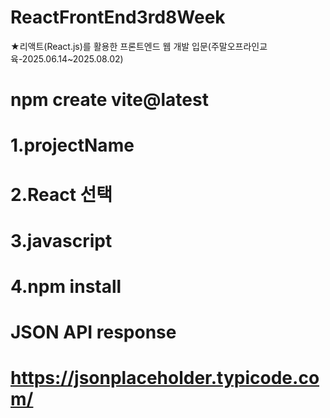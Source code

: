 # ReactFrontEnd3rd8Week
★리액트(React.js)를 활용한 프론트엔드 웹 개발 입문(주말오프라인교육-2025.06.14~2025.08.02)

# npm create vite@latest
# 1.projectName
# 2.React 선택
# 3.javascript
# 4.npm install

# JSON API response
# https://jsonplaceholder.typicode.com/
